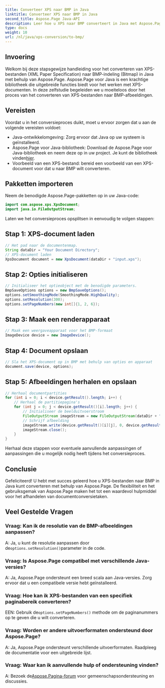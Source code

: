 ```yaml
---
title: Converteer XPS naar BMP in Java
linktitle: Converteer XPS naar BMP in Java
second_title: Aspose.Page Java-API
description: Leer hoe u XPS naar BMP converteert in Java met Aspose.Page. Volg onze eenvoudige handleiding voor efficiënte en hoogwaardige documentconversie.
type: docs
weight: 10
url: /nl/java/xps-conversion/to-bmp/
---
```

## Invoering
Welkom bij deze stapsgewijze handleiding voor het converteren van XPS-bestanden (XML Paper Specification) naar BMP-indeling (Bitmap) in Java met behulp van Aspose.Page. Aspose.Page voor Java is een krachtige bibliotheek die uitgebreide functies biedt voor het werken met XPS-documenten. In deze zelfstudie begeleiden we u moeiteloos door het proces van het converteren van XPS-bestanden naar BMP-afbeeldingen.
## Vereisten
Voordat u in het conversieproces duikt, moet u ervoor zorgen dat u aan de volgende vereisten voldoet:
- Java-ontwikkelomgeving: Zorg ervoor dat Java op uw systeem is geïnstalleerd.
-  Aspose.Page voor Java-bibliotheek: Download de Aspose.Page voor Java-bibliotheek en neem deze op in uw project. Je kunt de bibliotheek vinden[hier](https://releases.aspose.com/page/java/).
- Voorbeeld van een XPS-bestand: bereid een voorbeeld van een XPS-document voor dat u naar BMP wilt converteren.
## Pakketten importeren
Neem de benodigde Aspose.Page-pakketten op in uw Java-code:
```java
import com.aspose.xps.XpsDocument;
import java.io.FileOutputStream;
```
Laten we het conversieproces opsplitsen in eenvoudig te volgen stappen:
## Stap 1: XPS-document laden
```java
// Het pad naar de documentenmap.
String dataDir = "Your Document Directory";
// XPS-document laden
XpsDocument document = new XpsDocument(dataDir + "input.xps");
```
## Stap 2: Opties initialiseren
```java
// Initialiseer het optieobject met de benodigde parameters.
BmpSaveOptions options = new BmpSaveOptions();
options.setSmoothingMode(SmoothingMode.HighQuality);
options.setResolution(300);
options.setPageNumbers(new int[]{1, 2, 6});
```
## Stap 3: Maak een renderapparaat
```java
// Maak een weergaveapparaat voor het BMP-formaat
ImageDevice device = new ImageDevice();
```
## Stap 4: Document opslaan
```java
// Sla het XPS-document op in BMP met behulp van opties en apparaat
document.save(device, options);
```
## Stap 5: Afbeeldingen herhalen en opslaan
```java
// Herhaal documentpartities
for (int i = 0; i < device.getResult().length; i++) {
    // Herhaal de partitiepagina's
    for (int j = 0; j < device.getResult()[i].length; j++) {
        // Initialiseer de beelduitvoerstroom
        FileOutputStream imageStream = new FileOutputStream(dataDir + "XPStoBMP" + "_" + (i + 1) + "_" + (j + 1) + ".bmp");
        // Schrijf afbeelding
        imageStream.write(device.getResult()[i][j], 0, device.getResult()[i][j].length);
        imageStream.close();
    }
}
```
Herhaal deze stappen voor eventuele aanvullende aanpassingen of aanpassingen die u mogelijk nodig heeft tijdens het conversieproces.
## Conclusie
Gefeliciteerd! U hebt met succes geleerd hoe u XPS-bestanden naar BMP in Java kunt converteren met behulp van Aspose.Page. De flexibiliteit en het gebruiksgemak van Aspose.Page maken het tot een waardevol hulpmiddel voor het afhandelen van documentconversietaken.
## Veel Gestelde Vragen
### Vraag: Kan ik de resolutie van de BMP-afbeeldingen aanpassen?
 A: Ja, u kunt de resolutie aanpassen door de`options.setResolution()`parameter in de code.
### Vraag: Is Aspose.Page compatibel met verschillende Java-versies?
A: Ja, Aspose.Page ondersteunt een breed scala aan Java-versies. Zorg ervoor dat u een compatibele versie hebt geïnstalleerd.
### Vraag: Hoe kan ik XPS-bestanden van een specifiek paginabereik converteren?
 EEN: Gebruik de`options.setPageNumbers()` methode om de paginanummers op te geven die u wilt converteren.
### Vraag: Worden er andere uitvoerformaten ondersteund door Aspose.Page?
A: Ja, Aspose.Page ondersteunt verschillende uitvoerformaten. Raadpleeg de documentatie voor een uitgebreide lijst.
### Vraag: Waar kan ik aanvullende hulp of ondersteuning vinden?
 A: Bezoek de[Aspose.Pagina-forum](https://forum.aspose.com/c/page/39) voor gemeenschapsondersteuning en discussies.